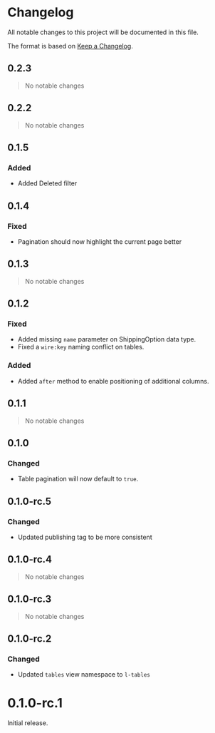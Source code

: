 # Changelog

All notable changes to this project will be documented in this file.

The format is based on [Keep a Changelog](https://keepachangelog.com/en/1.0.0/).

## 0.2.3

> No notable changes

## 0.2.2

> No notable changes

## 0.1.5

### Added

- Added Deleted filter

## 0.1.4

### Fixed

- Pagination should now highlight the current page better

## 0.1.3

> No notable changes

## 0.1.2

### Fixed

- Added missing `name` parameter on ShippingOption data type.
- Fixed a `wire:key` naming conflict on tables.

### Added

- Added `after` method to enable positioning of additional columns.

## 0.1.1

> No notable changes

## 0.1.0

### Changed

- Table pagination will now default to `true`.

## 0.1.0-rc.5

### Changed

- Updated publishing tag to be more consistent

## 0.1.0-rc.4

> No notable changes

## 0.1.0-rc.3

> No notable changes

## 0.1.0-rc.2

### Changed

- Updated `tables` view namespace to `l-tables`

# 0.1.0-rc.1

Initial release.
